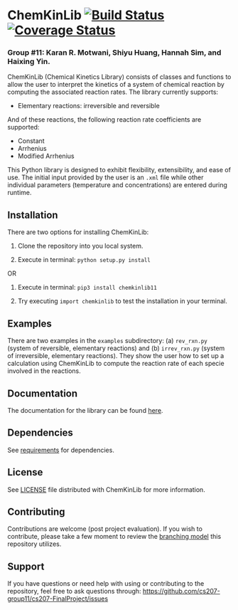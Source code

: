 ChemKinLib [![Build Status](https://travis-ci.org/cs207-group11/cs207-FinalProject.svg?branch=master)](https://travis-ci.org/cs207-group11/cs207-FinalProject.svg?branch=master) [![Coverage Status](https://coveralls.io/repos/github/cs207-group11/cs207-FinalProject/badge.svg?branch=master)](https://coveralls.io/github/cs207-group11/cs207-FinalProject?branch=master)
===================

### Group #11: Karan R. Motwani, Shiyu Huang, Hannah Sim, and Haixing Yin.

ChemKinLib (Chemical Kinetics Library) consists of classes and functions to allow the user to interpret the kinetics of a system of chemical reaction by computing the associated reaction rates. The library currently supports:

- Elementary reactions: irreversible and reversible

And of these reactions, the following reaction rate coefficients are supported:
- Constant
- Arrhenius
- Modified Arrhenius

This Python library is designed to exhibit flexibility, extensibility, and ease of use. The initial input provided by the user is an `.xml` file while other individual parameters (temperature and concentrations) are entered during runtime.

## Installation
There are two options for installing ChemKinLib:

1) Clone the repository into you local system.

2) Execute in terminal: `python setup.py install`

OR

1) Execute in terminal: `pip3 install chemkinlib11`

2) Try executing `import chemkinlib` to test the installation in your terminal.

## Examples
There are two examples in the `examples` subdirectory: (a) `rev_rxn.py` (system of reversible, elementary reactions) and (b) `irrev_rxn.py` (system of irreversible, elementary reactions). They show the user how to set up a calculation using ChemKinLib to compute the reaction rate of each specie involved in the reactions.

## Documentation
The documentation for the library can be found [here](https://github.com/cs207-group11/cs207-FinalProject/blob/master/CS207_Documentation.pdf).

## Dependencies
See [requirements](https://github.com/cs207-group11/cs207-FinalProject/blob/master/requirements.txt) for dependencies.

## License
See [LICENSE](https://github.com/cs207-group11/cs207-FinalProject/blob/master/LICENSE) file distributed with ChemKinLib for more information.

## Contributing
Contributions are welcome (post project evaluation). If you wish to contribute, please take a few moment to review the [branching model](http://nvie.com/posts/a-successful-git-branching-model/) this repository utilizes.

## Support
If you have questions or need help with using or contributing to the repository, feel free to ask questions through: https://github.com/cs207-group11/cs207-FinalProject/issues
